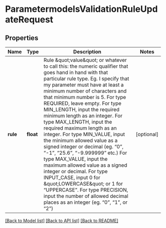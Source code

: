 # ParametermodelsValidationRuleUpdateRequest

## Properties
Name | Type | Description | Notes
------------ | ------------- | ------------- | -------------
**rule** | **float** | Rule \&quot;value\&quot; or whatever to call this: the numeric qualifier that goes hand in hand with that particular rule type. Eg. I specify that my parameter must have at least a minimum number of characters and that minimum number is 5. For type REQUIRED, leave empty. For type MIN_LENGTH, input the required minimum length as an integer. For type MAX_LENGTH, input the required maximum length as an integer. For type MIN_VALUE, input the minimum allowed value as a signed integer or decimal (eg. “0”, “-1”, “25.6”, “-9.999999” etc.) For type MAX_VALUE, input the maximum allowed value as a signed integer or decimal. For type INPUT_CASE, input 0 for \&quot;LOWERCASE\&quot; or 1 for “UPPERCASE”. For type PRECISION, input the number of allowed decimal places as an integer (eg. “0”, “1”, or “2”) | [optional] 

[[Back to Model list]](../README.md#documentation-for-models) [[Back to API list]](../README.md#documentation-for-api-endpoints) [[Back to README]](../README.md)


